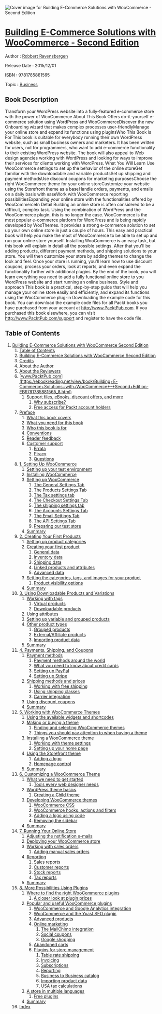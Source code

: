 ![Cover image for Building E-Commerce Solutions with WooCommerce - Second Edition](https://imgdetail.ebookreading.net/cover/cover/business/EB9781785881565.jpg)

[Building E-Commerce Solutions with WooCommerce - Second Edition](https://ebookreading.net/view/book/Building+E-Commerce+Solutions+with+WooCommerce+-+Second+Edition-EB9781785881565_1.html "Building E-Commerce Solutions with WooCommerce - Second Edition")
====================================================================================================================

Author : [Robbert Ravensbergen](https://ebookreading.net/search/author/Robbert+Ravensbergen)

Release Date : 2015/12/01

ISBN : 9781785881565

Topic : [Business](https://ebookreading.net/search/category/business)

Book Description
-----------------

Transform your WordPress website into a fully-featured e-commerce store with the power of WooCommerce
About This Book
Offers do-it-yourself e-commerce solution using WordPress and WooCommerceDiscover the new Onboarding wizard that makes complex processes user-friendlyManage your online store and expand its functions using pluginsWho This Book Is For
This book is suitable for everybody running their own WordPress website, such as small business owners and marketers. It has been written for users, not for programmers, who want to add e-commerce functionality to their existing WordPress website. The book will also appeal to Web design agencies working with WordPress and looking for ways to improve their services for clients working with WordPress.
What You Will Learn
Use WooCommerce settings to set up the behavior of the online storeGet familiar with the downloadable and variable productsSet up shipping and payment methodsUse discount coupons for marketing purposesChoose the right WooCommerce theme for your online storeCustomize your website using the Storefront theme as a baseHandle orders, payments, and emails on a daily basis with easeWork with WooCommerce reporting possibilitiesExpanding your online store with the functionalities offered by WooCommerceIn Detail
Building an online store is often considered to be a difficult, complex task. Using the combination of WordPress and the WooCommerce plugin, this is no longer the case. WooCommerce is the most popular e-commerce platform for WordPress and is being rapidly developed by WooThemes. It provides a strong e-commerce solution to set up your own online store in just a couple of hours.
This easy and practical book will help you make the most of WooCommerce to be able to set up and run your online store yourself. Installing WooCommerce is an easy task, but this book will explain in detail all the possible settings. After that you'll be adding products, different payment methods, and shipping solutions to your store. You will then customize your store by adding themes to change the look and feel. Once your store is running, you'll learn how to use discount coupons, process your orders, look at reports, and even expand the functionality further with additional plugins.
By the end of the book, you will learn everything you need to add a fully functional online store to you WordPress website and start running an online business.
Style and approach
This book is a practical, step-by-step guide that will help you manage your online store easily and efficiently, and expand its functions using the WooCommerce plug-in
Downloading the example code for this book. You can download the example code files for all Packt books you have purchased from your account at http://www.PacktPub.com. If you purchased this book elsewhere, you can visit http://www.PacktPub.com/support and register to have the code file.
              
Table of Contents
-----------------

1. [Building E-Commerce Solutions with WooCommerce Second Edition](https://ebookreading.net/view/book/Building+E-Commerce+Solutions+with+WooCommerce+-+Second+Edition-EB9781785881565_3.html)
    1. [Table of Contents](https://ebookreading.net/view/book/Building+E-Commerce+Solutions+with+WooCommerce+-+Second+Edition-EB9781785881565_2.html)
    1. [Building E-Commerce Solutions with WooCommerce Second Edition](https://ebookreading.net/view/book/Building+E-Commerce+Solutions+with+WooCommerce+-+Second+Edition-EB9781785881565_4.html)
    1. [Credits](https://ebookreading.net/view/book/Building+E-Commerce+Solutions+with+WooCommerce+-+Second+Edition-EB9781785881565_5.html)
    1. [About the Author](https://ebookreading.net/view/book/Building+E-Commerce+Solutions+with+WooCommerce+-+Second+Edition-EB9781785881565_6.html)
    1. [About the Reviewers](https://ebookreading.net/view/book/Building+E-Commerce+Solutions+with+WooCommerce+-+Second+Edition-EB9781785881565_7.html)
    1. [www.PacktPub.com](https://ebookreading.net/view/book/Building+E-Commerce+Solutions+with+WooCommerce+-+Second+Edition-EB9781785881565_8.html)
        1. [Support files, eBooks, discount offers, and more](https://ebookreading.net/view/book/Building+E-Commerce+Solutions+with+WooCommerce+-+Second+Edition-EB9781785881565_8.html#ch00lvl1sec01)
            1. [Why subscribe?](https://ebookreading.net/view/book/Building+E-Commerce+Solutions+with+WooCommerce+-+Second+Edition-EB9781785881565_8.html#ch00lvl2sec01)
            1. [Free access for Packt account holders](https://ebookreading.net/view/book/Building+E-Commerce+Solutions+with+WooCommerce+-+Second+Edition-EB9781785881565_8.html#ch00lvl2sec02)
    1. [Preface](https://ebookreading.net/view/book/Building+E-Commerce+Solutions+with+WooCommerce+-+Second+Edition-EB9781785881565_9.html)
        1. [What this book covers](https://ebookreading.net/view/book/Building+E-Commerce+Solutions+with+WooCommerce+-+Second+Edition-EB9781785881565_9.html#ch00lvl1sec02)
        1. [What you need for this book](https://ebookreading.net/view/book/Building+E-Commerce+Solutions+with+WooCommerce+-+Second+Edition-EB9781785881565_10.html)
        1. [Who this book is for](https://ebookreading.net/view/book/Building+E-Commerce+Solutions+with+WooCommerce+-+Second+Edition-EB9781785881565_11.html)
        1. [Conventions](https://ebookreading.net/view/book/Building+E-Commerce+Solutions+with+WooCommerce+-+Second+Edition-EB9781785881565_12.html)
        1. [Reader feedback](https://ebookreading.net/view/book/Building+E-Commerce+Solutions+with+WooCommerce+-+Second+Edition-EB9781785881565_13.html)
        1. [Customer support](https://ebookreading.net/view/book/Building+E-Commerce+Solutions+with+WooCommerce+-+Second+Edition-EB9781785881565_14.html)
            1. [Errata](https://ebookreading.net/view/book/Building+E-Commerce+Solutions+with+WooCommerce+-+Second+Edition-EB9781785881565_14.html#ch00lvl2sec03)
            1. [Piracy](https://ebookreading.net/view/book/Building+E-Commerce+Solutions+with+WooCommerce+-+Second+Edition-EB9781785881565_14.html#ch00lvl2sec04)
            1. [Questions](https://ebookreading.net/view/book/Building+E-Commerce+Solutions+with+WooCommerce+-+Second+Edition-EB9781785881565_14.html#ch00lvl2sec05)
    1. [1. Setting Up WooCommerce](https://ebookreading.net/view/book/Building+E-Commerce+Solutions+with+WooCommerce+-+Second+Edition-EB9781785881565_15.html)
        1. [Setting up your test environment](https://ebookreading.net/view/book/Building+E-Commerce+Solutions+with+WooCommerce+-+Second+Edition-EB9781785881565_15.html#ch01lvl1sec08)
        1. [Installing WooCommerce](https://ebookreading.net/view/book/Building+E-Commerce+Solutions+with+WooCommerce+-+Second+Edition-EB9781785881565_16.html)
        1. [Setting up WooCommerce](https://ebookreading.net/view/book/Building+E-Commerce+Solutions+with+WooCommerce+-+Second+Edition-EB9781785881565_17.html)
            1. [The General Settings Tab](https://ebookreading.net/view/book/Building+E-Commerce+Solutions+with+WooCommerce+-+Second+Edition-EB9781785881565_17.html#ch01lvl2sec06)
            1. [The Products Settings Tab](https://ebookreading.net/view/book/Building+E-Commerce+Solutions+with+WooCommerce+-+Second+Edition-EB9781785881565_17.html#ch01lvl2sec07)
            1. [The Tax settings tab](https://ebookreading.net/view/book/Building+E-Commerce+Solutions+with+WooCommerce+-+Second+Edition-EB9781785881565_17.html#ch01lvl2sec08)
            1. [The Checkout Settings Tab](https://ebookreading.net/view/book/Building+E-Commerce+Solutions+with+WooCommerce+-+Second+Edition-EB9781785881565_17.html#ch01lvl2sec09)
            1. [The shipping settings tab](https://ebookreading.net/view/book/Building+E-Commerce+Solutions+with+WooCommerce+-+Second+Edition-EB9781785881565_17.html#ch01lvl2sec10)
            1. [The Accounts Settings Tab](https://ebookreading.net/view/book/Building+E-Commerce+Solutions+with+WooCommerce+-+Second+Edition-EB9781785881565_17.html#ch01lvl2sec11)
            1. [The Email Settings Tab](https://ebookreading.net/view/book/Building+E-Commerce+Solutions+with+WooCommerce+-+Second+Edition-EB9781785881565_17.html#ch01lvl2sec12)
            1. [The API Settings Tab](https://ebookreading.net/view/book/Building+E-Commerce+Solutions+with+WooCommerce+-+Second+Edition-EB9781785881565_17.html#ch01lvl2sec13)
            1. [Preparing our test store](https://ebookreading.net/view/book/Building+E-Commerce+Solutions+with+WooCommerce+-+Second+Edition-EB9781785881565_17.html#ch01lvl2sec14)
        1. [Summary](https://ebookreading.net/view/book/Building+E-Commerce+Solutions+with+WooCommerce+-+Second+Edition-EB9781785881565_18.html)
    1. [2. Creating Your First Products](https://ebookreading.net/view/book/Building+E-Commerce+Solutions+with+WooCommerce+-+Second+Edition-EB9781785881565_19.html)
        1. [Setting up product categories](https://ebookreading.net/view/book/Building+E-Commerce+Solutions+with+WooCommerce+-+Second+Edition-EB9781785881565_19.html#ch02lvl1sec12)
        1. [Creating your first product](https://ebookreading.net/view/book/Building+E-Commerce+Solutions+with+WooCommerce+-+Second+Edition-EB9781785881565_20.html)
            1. [General data](https://ebookreading.net/view/book/Building+E-Commerce+Solutions+with+WooCommerce+-+Second+Edition-EB9781785881565_20.html#ch02lvl2sec15)
            1. [Inventory data](https://ebookreading.net/view/book/Building+E-Commerce+Solutions+with+WooCommerce+-+Second+Edition-EB9781785881565_20.html#ch02lvl2sec16)
            1. [Shipping data](https://ebookreading.net/view/book/Building+E-Commerce+Solutions+with+WooCommerce+-+Second+Edition-EB9781785881565_20.html#ch02lvl2sec17)
            1. [Linked products and attributes](https://ebookreading.net/view/book/Building+E-Commerce+Solutions+with+WooCommerce+-+Second+Edition-EB9781785881565_20.html#ch02lvl2sec18)
            1. [Advanced data](https://ebookreading.net/view/book/Building+E-Commerce+Solutions+with+WooCommerce+-+Second+Edition-EB9781785881565_20.html#ch02lvl2sec19)
        1. [Setting the categories, tags, and images for your product](https://ebookreading.net/view/book/Building+E-Commerce+Solutions+with+WooCommerce+-+Second+Edition-EB9781785881565_21.html)
            1. [Product visibility options](https://ebookreading.net/view/book/Building+E-Commerce+Solutions+with+WooCommerce+-+Second+Edition-EB9781785881565_21.html#ch02lvl2sec20)
        1. [Summary](https://ebookreading.net/view/book/Building+E-Commerce+Solutions+with+WooCommerce+-+Second+Edition-EB9781785881565_22.html)
    1. [3. Using Downloadable Products and Variations](https://ebookreading.net/view/book/Building+E-Commerce+Solutions+with+WooCommerce+-+Second+Edition-EB9781785881565_23.html)
        1. [Working with tags](https://ebookreading.net/view/book/Building+E-Commerce+Solutions+with+WooCommerce+-+Second+Edition-EB9781785881565_23.html#ch03lvl1sec16)
            1. [Virtual products](https://ebookreading.net/view/book/Building+E-Commerce+Solutions+with+WooCommerce+-+Second+Edition-EB9781785881565_23.html#ch03lvl2sec21)
            1. [Downloadable products](https://ebookreading.net/view/book/Building+E-Commerce+Solutions+with+WooCommerce+-+Second+Edition-EB9781785881565_23.html#ch03lvl2sec22)
        1. [Using attributes](https://ebookreading.net/view/book/Building+E-Commerce+Solutions+with+WooCommerce+-+Second+Edition-EB9781785881565_24.html)
        1. [Setting up variable and grouped products](https://ebookreading.net/view/book/Building+E-Commerce+Solutions+with+WooCommerce+-+Second+Edition-EB9781785881565_25.html)
        1. [Other product types](https://ebookreading.net/view/book/Building+E-Commerce+Solutions+with+WooCommerce+-+Second+Edition-EB9781785881565_26.html)
            1. [Grouped products](https://ebookreading.net/view/book/Building+E-Commerce+Solutions+with+WooCommerce+-+Second+Edition-EB9781785881565_26.html#ch03lvl2sec23)
            1. [External/Affiliate products](https://ebookreading.net/view/book/Building+E-Commerce+Solutions+with+WooCommerce+-+Second+Edition-EB9781785881565_26.html#ch03lvl2sec24)
            1. [Importing product data](https://ebookreading.net/view/book/Building+E-Commerce+Solutions+with+WooCommerce+-+Second+Edition-EB9781785881565_26.html#ch03lvl2sec25)
        1. [Summary](https://ebookreading.net/view/book/Building+E-Commerce+Solutions+with+WooCommerce+-+Second+Edition-EB9781785881565_27.html)
    1. [4. Payments, Shipping, and Coupons](https://ebookreading.net/view/book/Building+E-Commerce+Solutions+with+WooCommerce+-+Second+Edition-EB9781785881565_28.html)
        1. [Payment methods](https://ebookreading.net/view/book/Building+E-Commerce+Solutions+with+WooCommerce+-+Second+Edition-EB9781785881565_28.html#ch04lvl1sec21)
            1. [Payment methods around the world](https://ebookreading.net/view/book/Building+E-Commerce+Solutions+with+WooCommerce+-+Second+Edition-EB9781785881565_28.html#ch04lvl2sec26)
            1. [What you need to know about credit cards](https://ebookreading.net/view/book/Building+E-Commerce+Solutions+with+WooCommerce+-+Second+Edition-EB9781785881565_28.html#ch04lvl2sec27)
            1. [Setting up PayPal](https://ebookreading.net/view/book/Building+E-Commerce+Solutions+with+WooCommerce+-+Second+Edition-EB9781785881565_28.html#ch04lvl2sec28)
            1. [Setting up Stripe](https://ebookreading.net/view/book/Building+E-Commerce+Solutions+with+WooCommerce+-+Second+Edition-EB9781785881565_28.html#ch04lvl2sec29)
        1. [Shipping methods and prices](https://ebookreading.net/view/book/Building+E-Commerce+Solutions+with+WooCommerce+-+Second+Edition-EB9781785881565_29.html)
            1. [Working with free shipping](https://ebookreading.net/view/book/Building+E-Commerce+Solutions+with+WooCommerce+-+Second+Edition-EB9781785881565_29.html#ch04lvl2sec30)
            1. [Using shipping classes](https://ebookreading.net/view/book/Building+E-Commerce+Solutions+with+WooCommerce+-+Second+Edition-EB9781785881565_29.html#ch04lvl2sec31)
            1. [Carrier integration](https://ebookreading.net/view/book/Building+E-Commerce+Solutions+with+WooCommerce+-+Second+Edition-EB9781785881565_29.html#ch04lvl2sec32)
        1. [Using discount coupons](https://ebookreading.net/view/book/Building+E-Commerce+Solutions+with+WooCommerce+-+Second+Edition-EB9781785881565_30.html)
        1. [Summary](https://ebookreading.net/view/book/Building+E-Commerce+Solutions+with+WooCommerce+-+Second+Edition-EB9781785881565_31.html)
    1. [5. Working with WooCommerce Themes](https://ebookreading.net/view/book/Building+E-Commerce+Solutions+with+WooCommerce+-+Second+Edition-EB9781785881565_32.html)
        1. [Using the available widgets and shortcodes](https://ebookreading.net/view/book/Building+E-Commerce+Solutions+with+WooCommerce+-+Second+Edition-EB9781785881565_32.html#ch05lvl1sec25)
        1. [Making or buying a theme](https://ebookreading.net/view/book/Building+E-Commerce+Solutions+with+WooCommerce+-+Second+Edition-EB9781785881565_33.html)
            1. [Finding and selecting WooCommerce themes](https://ebookreading.net/view/book/Building+E-Commerce+Solutions+with+WooCommerce+-+Second+Edition-EB9781785881565_33.html#ch05lvl2sec33)
            1. [Things you should pay attention to when buying a theme](https://ebookreading.net/view/book/Building+E-Commerce+Solutions+with+WooCommerce+-+Second+Edition-EB9781785881565_33.html#ch05lvl2sec34)
        1. [Installing a WooCommerce theme](https://ebookreading.net/view/book/Building+E-Commerce+Solutions+with+WooCommerce+-+Second+Edition-EB9781785881565_34.html)
            1. [Working with theme settings](https://ebookreading.net/view/book/Building+E-Commerce+Solutions+with+WooCommerce+-+Second+Edition-EB9781785881565_34.html#ch05lvl2sec35)
            1. [Setting up your home page](https://ebookreading.net/view/book/Building+E-Commerce+Solutions+with+WooCommerce+-+Second+Edition-EB9781785881565_34.html#ch05lvl2sec36)
        1. [Using the Storefront theme](https://ebookreading.net/view/book/Building+E-Commerce+Solutions+with+WooCommerce+-+Second+Edition-EB9781785881565_35.html)
            1. [Adding a logo](https://ebookreading.net/view/book/Building+E-Commerce+Solutions+with+WooCommerce+-+Second+Edition-EB9781785881565_35.html#ch05lvl2sec37)
            1. [Homepage control](https://ebookreading.net/view/book/Building+E-Commerce+Solutions+with+WooCommerce+-+Second+Edition-EB9781785881565_35.html#ch05lvl2sec38)
        1. [Summary](https://ebookreading.net/view/book/Building+E-Commerce+Solutions+with+WooCommerce+-+Second+Edition-EB9781785881565_36.html)
    1. [6. Customizing a WooCommerce Theme](https://ebookreading.net/view/book/Building+E-Commerce+Solutions+with+WooCommerce+-+Second+Edition-EB9781785881565_37.html)
        1. [What we need to get started](https://ebookreading.net/view/book/Building+E-Commerce+Solutions+with+WooCommerce+-+Second+Edition-EB9781785881565_37.html#ch06lvl1sec30)
            1. [Tools every web designer needs](https://ebookreading.net/view/book/Building+E-Commerce+Solutions+with+WooCommerce+-+Second+Edition-EB9781785881565_37.html#ch06lvl2sec39)
        1. [WordPress theme basics](https://ebookreading.net/view/book/Building+E-Commerce+Solutions+with+WooCommerce+-+Second+Edition-EB9781785881565_38.html)
            1. [Creating a Child theme](https://ebookreading.net/view/book/Building+E-Commerce+Solutions+with+WooCommerce+-+Second+Edition-EB9781785881565_38.html#ch06lvl2sec40)
        1. [Developing WooCommerce themes](https://ebookreading.net/view/book/Building+E-Commerce+Solutions+with+WooCommerce+-+Second+Edition-EB9781785881565_39.html)
            1. [WooCommerce CSS](https://ebookreading.net/view/book/Building+E-Commerce+Solutions+with+WooCommerce+-+Second+Edition-EB9781785881565_39.html#ch06lvl2sec41)
            1. [WooCommerce hooks, actions and filters](https://ebookreading.net/view/book/Building+E-Commerce+Solutions+with+WooCommerce+-+Second+Edition-EB9781785881565_39.html#ch06lvl2sec42)
            1. [Adding a logo using code](https://ebookreading.net/view/book/Building+E-Commerce+Solutions+with+WooCommerce+-+Second+Edition-EB9781785881565_39.html#ch06lvl2sec43)
            1. [Removing the sidebar](https://ebookreading.net/view/book/Building+E-Commerce+Solutions+with+WooCommerce+-+Second+Edition-EB9781785881565_39.html#ch06lvl2sec44)
        1. [Summary](https://ebookreading.net/view/book/Building+E-Commerce+Solutions+with+WooCommerce+-+Second+Edition-EB9781785881565_40.html)
    1. [7. Running Your Online Store](https://ebookreading.net/view/book/Building+E-Commerce+Solutions+with+WooCommerce+-+Second+Edition-EB9781785881565_41.html)
        1. [Adjusting the notification e-mails](https://ebookreading.net/view/book/Building+E-Commerce+Solutions+with+WooCommerce+-+Second+Edition-EB9781785881565_41.html#ch07lvl1sec34)
        1. [Deploying your WooCommerce store](https://ebookreading.net/view/book/Building+E-Commerce+Solutions+with+WooCommerce+-+Second+Edition-EB9781785881565_42.html)
        1. [Working with sales orders](https://ebookreading.net/view/book/Building+E-Commerce+Solutions+with+WooCommerce+-+Second+Edition-EB9781785881565_43.html)
            1. [Adding manual sales orders](https://ebookreading.net/view/book/Building+E-Commerce+Solutions+with+WooCommerce+-+Second+Edition-EB9781785881565_43.html#ch07lvl2sec45)
        1. [Reporting](https://ebookreading.net/view/book/Building+E-Commerce+Solutions+with+WooCommerce+-+Second+Edition-EB9781785881565_44.html)
            1. [Sales reports](https://ebookreading.net/view/book/Building+E-Commerce+Solutions+with+WooCommerce+-+Second+Edition-EB9781785881565_44.html#ch07lvl2sec46)
            1. [Customer reports](https://ebookreading.net/view/book/Building+E-Commerce+Solutions+with+WooCommerce+-+Second+Edition-EB9781785881565_44.html#ch07lvl2sec47)
            1. [Stock reports](https://ebookreading.net/view/book/Building+E-Commerce+Solutions+with+WooCommerce+-+Second+Edition-EB9781785881565_44.html#ch07lvl2sec48)
            1. [Tax reports](https://ebookreading.net/view/book/Building+E-Commerce+Solutions+with+WooCommerce+-+Second+Edition-EB9781785881565_44.html#ch07lvl2sec49)
        1. [Summary](https://ebookreading.net/view/book/Building+E-Commerce+Solutions+with+WooCommerce+-+Second+Edition-EB9781785881565_45.html)
    1. [8. More Possibilities Using Plugins](https://ebookreading.net/view/book/Building+E-Commerce+Solutions+with+WooCommerce+-+Second+Edition-EB9781785881565_46.html)
        1. [Where to find the right WooCommerce plugins](https://ebookreading.net/view/book/Building+E-Commerce+Solutions+with+WooCommerce+-+Second+Edition-EB9781785881565_46.html#ch08lvl1sec39)
            1. [A closer look at plugin prices](https://ebookreading.net/view/book/Building+E-Commerce+Solutions+with+WooCommerce+-+Second+Edition-EB9781785881565_46.html#ch08lvl2sec50)
        1. [Popular and useful WooCommerce plugins](https://ebookreading.net/view/book/Building+E-Commerce+Solutions+with+WooCommerce+-+Second+Edition-EB9781785881565_47.html)
            1. [WooCommerce and Google Analytics integration](https://ebookreading.net/view/book/Building+E-Commerce+Solutions+with+WooCommerce+-+Second+Edition-EB9781785881565_47.html#ch08lvl2sec51)
            1. [WooCommerce and the Yoast SEO plugin](https://ebookreading.net/view/book/Building+E-Commerce+Solutions+with+WooCommerce+-+Second+Edition-EB9781785881565_47.html#ch08lvl2sec52)
            1. [Advanced products](https://ebookreading.net/view/book/Building+E-Commerce+Solutions+with+WooCommerce+-+Second+Edition-EB9781785881565_47.html#ch08lvl2sec53)
            1. [Online marketing](https://ebookreading.net/view/book/Building+E-Commerce+Solutions+with+WooCommerce+-+Second+Edition-EB9781785881565_47.html#ch08lvl2sec54)
                1. [The MailChimp integration](https://ebookreading.net/view/book/Building+E-Commerce+Solutions+with+WooCommerce+-+Second+Edition-EB9781785881565_47.html#ch08lvl3sec01)
                1. [Social coupons](https://ebookreading.net/view/book/Building+E-Commerce+Solutions+with+WooCommerce+-+Second+Edition-EB9781785881565_47.html#ch08lvl3sec02)
                1. [Google shopping](https://ebookreading.net/view/book/Building+E-Commerce+Solutions+with+WooCommerce+-+Second+Edition-EB9781785881565_47.html#ch08lvl3sec03)
            1. [Abandoned carts](https://ebookreading.net/view/book/Building+E-Commerce+Solutions+with+WooCommerce+-+Second+Edition-EB9781785881565_47.html#ch08lvl2sec55)
            1. [Plugins for store management](https://ebookreading.net/view/book/Building+E-Commerce+Solutions+with+WooCommerce+-+Second+Edition-EB9781785881565_47.html#ch08lvl2sec56)
                1. [Table rate shipping](https://ebookreading.net/view/book/Building+E-Commerce+Solutions+with+WooCommerce+-+Second+Edition-EB9781785881565_47.html#ch08lvl3sec04)
                1. [Invoicing](https://ebookreading.net/view/book/Building+E-Commerce+Solutions+with+WooCommerce+-+Second+Edition-EB9781785881565_47.html#ch08lvl3sec05)
                1. [Subscriptions](https://ebookreading.net/view/book/Building+E-Commerce+Solutions+with+WooCommerce+-+Second+Edition-EB9781785881565_47.html#ch08lvl3sec06)
                1. [Reporting](https://ebookreading.net/view/book/Building+E-Commerce+Solutions+with+WooCommerce+-+Second+Edition-EB9781785881565_47.html#ch08lvl3sec07)
                1. [Business to Business catalog](https://ebookreading.net/view/book/Building+E-Commerce+Solutions+with+WooCommerce+-+Second+Edition-EB9781785881565_47.html#ch08lvl3sec08)
                1. [Importing product data](https://ebookreading.net/view/book/Building+E-Commerce+Solutions+with+WooCommerce+-+Second+Edition-EB9781785881565_47.html#ch08lvl3sec09)
                1. [USA tax calculations](https://ebookreading.net/view/book/Building+E-Commerce+Solutions+with+WooCommerce+-+Second+Edition-EB9781785881565_47.html#ch08lvl3sec10)
        1. [A store in multiple languages](https://ebookreading.net/view/book/Building+E-Commerce+Solutions+with+WooCommerce+-+Second+Edition-EB9781785881565_48.html)
            1. [Free plugins](https://ebookreading.net/view/book/Building+E-Commerce+Solutions+with+WooCommerce+-+Second+Edition-EB9781785881565_48.html#ch08lvl2sec57)
        1. [Summary](https://ebookreading.net/view/book/Building+E-Commerce+Solutions+with+WooCommerce+-+Second+Edition-EB9781785881565_49.html)
    1. [Index](https://ebookreading.net/view/book/Building+E-Commerce+Solutions+with+WooCommerce+-+Second+Edition-EB9781785881565_50.html)
